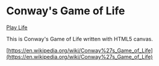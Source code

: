 # Conway's Game of Life

[Play Life](life.html)

This is Conway's Game of Life written with HTML5 canvas.

[https://en.wikipedia.org/wiki/Conway%27s_Game_of_Life](https://en.wikipedia.org/wiki/Conway%27s_Game_of_Life)
